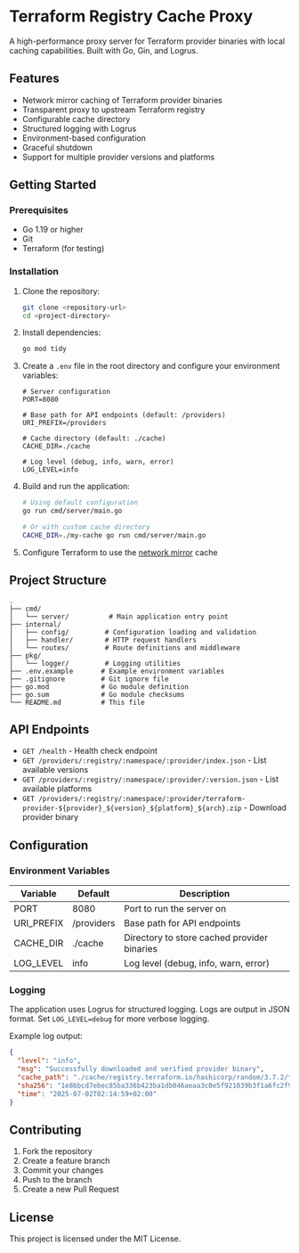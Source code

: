 # Terraform Registry Cache Proxy

A high-performance proxy server for Terraform provider binaries with local caching capabilities. Built with Go, Gin, and Logrus.

## Features

- Network mirror caching of Terraform provider binaries
- Transparent proxy to upstream Terraform registry
- Configurable cache directory
- Structured logging with Logrus
- Environment-based configuration
- Graceful shutdown
- Support for multiple provider versions and platforms

## Getting Started

### Prerequisites

- Go 1.19 or higher
- Git
- Terraform (for testing)

### Installation

1. Clone the repository:
   ```bash
   git clone <repository-url>
   cd <project-directory>
   ```

2. Install dependencies:
   ```bash
   go mod tidy
   ```

3. Create a `.env` file in the root directory and configure your environment variables:
   ```env
   # Server configuration
   PORT=8080
   
   # Base path for API endpoints (default: /providers)
   URI_PREFIX=/providers
   
   # Cache directory (default: ./cache)
   CACHE_DIR=./cache
   
   # Log level (debug, info, warn, error)
   LOG_LEVEL=info
   ```

4. Build and run the application:
   ```bash
   # Using default configuration
   go run cmd/server/main.go
   
   # Or with custom cache directory
   CACHE_DIR=./my-cache go run cmd/server/main.go
   ```

5. Configure Terraform to use the [network mirror](https://developer.hashicorp.com/terraform/internals/provider-network-mirror-protocol#protocol-base-url) cache

## Project Structure

```
.
├── cmd/
│   └── server/          # Main application entry point
├── internal/
│   ├── config/         # Configuration loading and validation
│   ├── handler/        # HTTP request handlers
│   └── routes/         # Route definitions and middleware
├── pkg/
│   └── logger/         # Logging utilities
├── .env.example       # Example environment variables
├── .gitignore         # Git ignore file
├── go.mod             # Go module definition
├── go.sum             # Go module checksums
└── README.md          # This file
```

## API Endpoints

- `GET /health` - Health check endpoint
- `GET /providers/:registry/:namespace/:provider/index.json` - List available versions
- `GET /providers/:registry/:namespace/:provider/:version.json` - List available platforms
- `GET /providers/:registry/:namespace/:provider/terraform-provider-${provider}_${version}_${platform}_${arch}.zip` - Download provider binary

## Configuration

### Environment Variables

| Variable   | Default    | Description                                 |
| ---------- | ---------- | ------------------------------------------- |
| PORT       | 8080       | Port to run the server on                   |
| URI_PREFIX | /providers | Base path for API endpoints                 |
| CACHE_DIR  | ./cache    | Directory to store cached provider binaries |
| LOG_LEVEL  | info       | Log level (debug, info, warn, error)        |

### Logging

The application uses Logrus for structured logging. Logs are output in JSON format. Set `LOG_LEVEL=debug` for more verbose logging.

Example log output:
```json
{
  "level": "info",
  "msg": "Successfully downloaded and verified provider binary",
  "cache_path": "./cache/registry.terraform.io/hashicorp/random/3.7.2/terraform-provider-random_3.7.2_darwin_arm64.zip",
  "sha256": "1e86bcd7ebec85ba336b423ba1db046aeaa3c0e5f921039b3f1a6fc2f978feab",
  "time": "2025-07-02T02:14:59+02:00"
}
```

## Contributing

1. Fork the repository
2. Create a feature branch
3. Commit your changes
4. Push to the branch
5. Create a new Pull Request

## License

This project is licensed under the MIT License.

